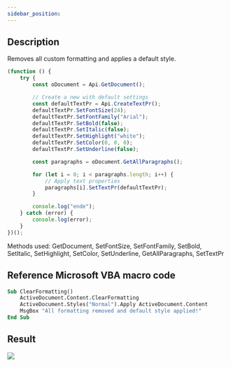 ```yaml
---
sidebar_position: 
---
```


## Description

Removes all custom formatting and applies a default style.

<!-- This code snippet is shown in the screenshot. -->

<!-- eslint-skip -->

```ts
(function () {
    try {
        const oDocument = Api.GetDocument();

        // Create a new with default settings
        const defaultTextPr = Api.CreateTextPr();
        defaultTextPr.SetFontSize(24);
        defaultTextPr.SetFontFamily("Arial");
        defaultTextPr.SetBold(false);
        defaultTextPr.SetItalic(false);
        defaultTextPr.SetHighlight("white");
        defaultTextPr.SetColor(0, 0, 0);
        defaultTextPr.SetUnderline(false);

        const paragraphs = oDocument.GetAllParagraphs();

        for (let i = 0; i < paragraphs.length; i++) {
            // Apply text properties
            paragraphs[i].SetTextPr(defaultTextPr);
        }

        console.log("ende");
    } catch (error) {
        console.log(error);
    }
})();
```

Methods used: GetDocument, SetFontSize, SetFontFamily, SetBold, SetItalic, SetHighlight, SetColor, SetUnderline, GetAllParagraphs, SetTextPr

## Reference Microsoft VBA macro code

<!-- code generated with AI -->

```vb
Sub ClearFormatting()
    ActiveDocument.Content.ClearFormatting
    ActiveDocument.Styles("Normal").Apply ActiveDocument.Content
    MsgBox "All formatting removed and default style applied!"
End Sub
```

## Result

<!-- imgpath -->

![](/assets/images/plugins/remove-custom-formatting.png)